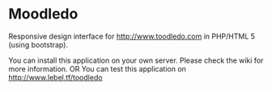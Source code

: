 # Moodledo
Responsive design interface for http://www.toodledo.com in PHP/HTML 5 (using bootstrap).

You can install this application on your own server. Please check the wiki for more information.
OR
You can test this application on http://www.lebel.tf/toodledo

